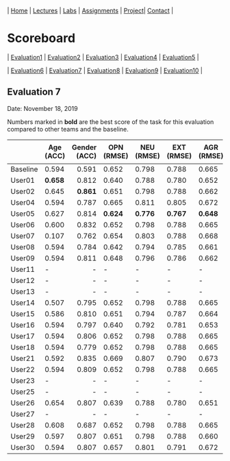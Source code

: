 | [Home](index.md) | [Lectures](lectures.md) | [Labs](labs.md) | [Assignments](assignments.md) | [Project](project.md)| [Contact](contact.md) |


# Scoreboard

| [Evaluation1](scores/evaluation1.md) | [Evaluation2](scores/evaluation2.md) | [Evaluation3](scores/evaluation3.md) | [Evaluation4](scores/evaluation4.md) | [Evaluation5](scores/evaluation5.md) | 

| [Evaluation6](scores/evaluation6.md) | [Evaluation7](scores/evaluation7.md) | [Evaluation8](scores/evaluation8.md) | [Evaluation9](scores/evaluation9.md) | [Evaluation10](scores/evaluation10.md) | 

## Evaluation 7

Date: November 18, 2019

Numbers marked in **bold** are the best score of the task for this evaluation compared to other teams and the baseline.

|       | Age (ACC) | Gender (ACC) | OPN (RMSE) | NEU (RMSE) | EXT (RMSE) | AGR (RMSE) | CON (RMSE) | Full Grade |  Rank 🏆|
|-------|--------------|----------:|------------|------------|------------|------------|------------|------------|-------|
| Baseline|0.594|0.591|0.652|0.798|0.788|0.665|0.734|-||
| User01 |**0.658**|0.812|0.640|0.788|0.780|0.652|0.711|-|-|
| User02 |0.645|**0.861**|0.651|0.798|0.788|0.662|0.730|-|-|
| User04 |0.594|0.787|0.665|0.811|0.805|0.672|0.750|-|-|
| User05 |0.627|0.814|**0.624**|**0.776**|**0.767**|**0.648**|**0.705**|-|-|
| User06 |0.600|0.832|0.652|0.798|0.788|0.665|0.734|-|-|
| User07 |0.107|0.762|0.654|0.803|0.788|0.668|0.733|-|-|
| User08 |0.594|0.784|0.642|0.794|0.785|0.661|0.714|-|-|
| User09 |0.594|0.811|0.648|0.796|0.786|0.662|0.726|-|-|
| User11 |-|-|-|-|-|-|-|-|-|
| User12 |-|-|-|-|-|-|-|-|-|
| User13 |-|-|-|-|-|-|-|-|-|
| User14 |0.507|0.795|0.652|0.798|0.788|0.665|0.734|-|-|
| User15 |0.586|0.810|0.651|0.794|0.787|0.664|0.726|-|-|
| User16 |0.594|0.797|0.640|0.792|0.781|0.653|0.712|-|-|
| User17 |0.594|0.806|0.652|0.798|0.788|0.665|0.734|-|-|
| User18 |0.594|0.779|0.652|0.798|0.788|0.665|0.734|-|-|
| User21 |0.592|0.835|0.669|0.807|0.790|0.673|0.746|-|-|
| User22 |0.594|0.809|0.652|0.798|0.788|0.665|0.734|-|-|
| User23 |-|-|-|-|-|-|-|-|-|
| User25 |-|-|-|-|-|-|-|-|-|
| User26 |0.654|0.807|0.639|0.788|0.780|0.651|0.713|-|-|
| User27 |-|-|-|-|-|-|-|-|-|
| User28 |0.608|0.687|0.652|0.798|0.788|0.665|0.734|-|-|
| User29 |0.597|0.807|0.651|0.798|0.788|0.660|0.729|-|-|
| User30 |0.594|0.807|0.657|0.801|0.791|0.672|0.742|-|-|
